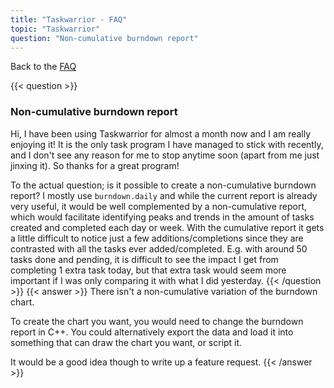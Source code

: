 ```yaml
---
title: "Taskwarrior - FAQ"
topic: "Taskwarrior"
question: "Non-cumulative burndown report"
---
```


Back to the [FAQ](/support/faq)

{{< question >}}
### Non-cumulative burndown report

Hi, I have been using Taskwarrior for almost a month now and I am really enjoying it! It is the only task program I have managed to stick with recently, and I don't see any reason for me to stop anytime soon (apart from me just jinxing it). So thanks for a great program!

To the actual question; is it possible to create a non-cumulative burndown report? I mostly use `burndown.daily` and while the current report is already very useful, it would be well complemented by a non-cumulative report, which would facilitate identifying peaks and trends in the amount of tasks created and completed each day or week. With the cumulative report it gets a little difficult to notice just a few additions/completions since they are contrasted with all the tasks ever added/completed. E.g. with around 50 tasks done and pending, it is difficult to see the impact I get from completing 1 extra task today, but that extra task would seem more important if I was only comparing it with what I did yesterday.
{{< /question >}}
{{< answer >}}
There isn't a non-cumulative variation of the burndown chart.

To create the chart you want, you would need to change the burndown report in C++.
You could alternatively export the data and load it into something that can draw the chart you want, or script it.

It would be a good idea though to write up a feature request.
{{< /answer >}}
